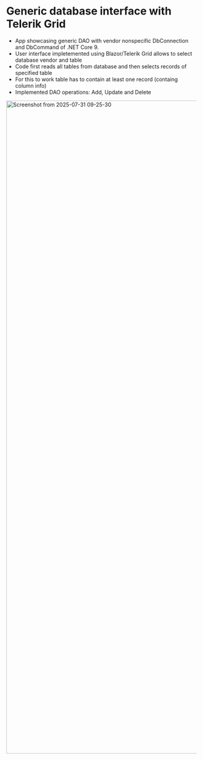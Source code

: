 # Generic database interface with Telerik Grid  
- App showcasing generic DAO with vendor nonspecific DbConnection and DbCommand of .NET Core 9.
- User interface impletemented using Blazor/Telerik Grid allows to select database vendor and table
- Code first reads all tables from database and then selects records of specified table
- For this to work table has to contain at least one record (containg column info)
- Implemented DAO operations: Add, Update and Delete 

<img width="3072" height="1728" alt="Screenshot from 2025-07-31 09-25-30" src="https://github.com/user-attachments/assets/29e864bb-b42b-4827-b804-162c1bb6078c" />
